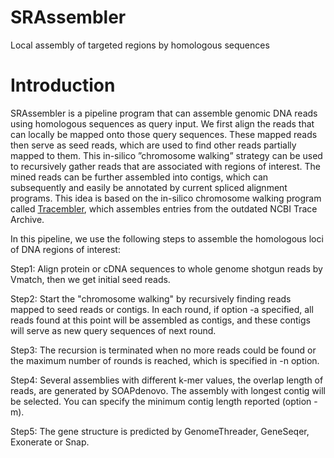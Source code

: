 SRAssembler
===========

Local assembly of targeted regions by homologous sequences

Introduction
========

SRAssembler is a pipeline program that can assemble genomic DNA reads using homologous sequences as query input. We first align the reads that can locally be mapped onto those query sequences. These mapped reads then serve as seed reads, which are used to find other reads partially mapped to them. This in-silico ”chromosome walking” strategy can be used to recursively gather reads that are associated with regions of interest. The mined reads can be further assembled into contigs, which can subsequently and easily be annotated by current spliced alignment programs. This idea is based on the in-silico chromosome walking program called [Tracembler](http://www.plantgdb.org/tool/tracembler/), which assembles entries from the outdated NCBI Trace Archive.

In this pipeline, we use the following steps to assemble the homologous loci of DNA regions of interest:

Step1: Align protein or cDNA sequences to whole genome shotgun reads by Vmatch, then we get initial seed reads.

Step2: Start the "chromosome walking" by recursively finding reads mapped to seed reads or contigs. In each round, if option -a specified, all reads found at this point will be assembled as contigs, and these contigs will serve as new query sequences of next round.

Step3: The recursion is terminated when no more reads could be found or the maximum number of rounds is reached, which is specified in -n option.

Step4: Several assemblies with different k-mer values, the overlap length of reads, are generated by SOAPdenovo. The assembly with longest contig will be selected. You can specify the minimum contig length reported (option -m).

Step5: The gene structure is predicted by GenomeThreader, GeneSeqer, Exonerate or Snap.
